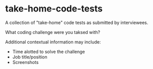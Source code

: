 # take-home-code-tests
A collection of "take-home" code tests as submitted by interviewees. 

What coding challenge were you taksed with? 

Additional contextual information may include: 
  * Time alotted to solve the challenge
  * Job title/position
  * Screenshots


